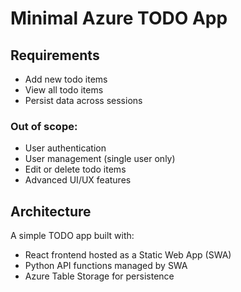 # Minimal Azure TODO App

## Requirements
- Add new todo items
- View all todo items
- Persist data across sessions

### Out of scope:
- User authentication
- User management (single user only)
- Edit or delete todo items
- Advanced UI/UX features

## Architecture
A simple TODO app built with:
- React frontend hosted as a Static Web App (SWA)
- Python API functions managed by SWA
- Azure Table Storage for persistence
